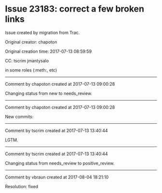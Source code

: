 # Issue 23183: correct a few broken links

Issue created by migration from Trac.

Original creator: chapoton

Original creation time: 2017-07-13 08:59:59

CC:  tscrim jmantysalo

in some roles (:meth:, etc)


---

Comment by chapoton created at 2017-07-13 09:00:28

Changing status from new to needs_review.


---

Comment by chapoton created at 2017-07-13 09:00:28

New commits:


---

Comment by tscrim created at 2017-07-13 13:40:44

LGTM.


---

Comment by tscrim created at 2017-07-13 13:40:44

Changing status from needs_review to positive_review.


---

Comment by vbraun created at 2017-08-04 18:21:10

Resolution: fixed
